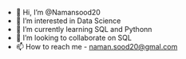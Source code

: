 - 👋 Hi, I’m @Namansood20
- 👀 I’m interested in Data Science 
- 🌱 I’m currently learning SQL and Pythonn
- 💞️ I’m looking to collaborate on SQL
- 📫 How to reach me - naman.sood20@gmal.com

<!---
Namansood20/Namansood20 is a ✨ special ✨ repository because its `README.md` (this file) appears on your GitHub profile.
You can click the Preview link to take a look at your changes.
--->
